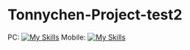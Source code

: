 # Tonnychen-Project-test2
PC:
[![My Skills](https://skillicons.dev/icons?i=github,git,apple,androidstudio,powershell,windows,linux,ubuntu,arch,vscode,visualstudio,pycharm,c,cpp,cs,py,html,ps,pr,ae,vim,qt,notion,cloudflare,gmail,gcp,twitter,instagram,discord,rocket&perline=15)](https://skillicons.dev)
Mobile:
[![My Skills](https://skillicons.dev/icons?i=github,git,apple,androidstudio,powershell,windows,linux,ubuntu,arch,vscode,visualstudio,pycharm,c,cpp,cs,py,html,ps,pr,ae,vim,qt,notion,cloudflare,gmail,gcp,twitter,instagram,discord,rocket&perline=8)](https://skillicons.dev)
